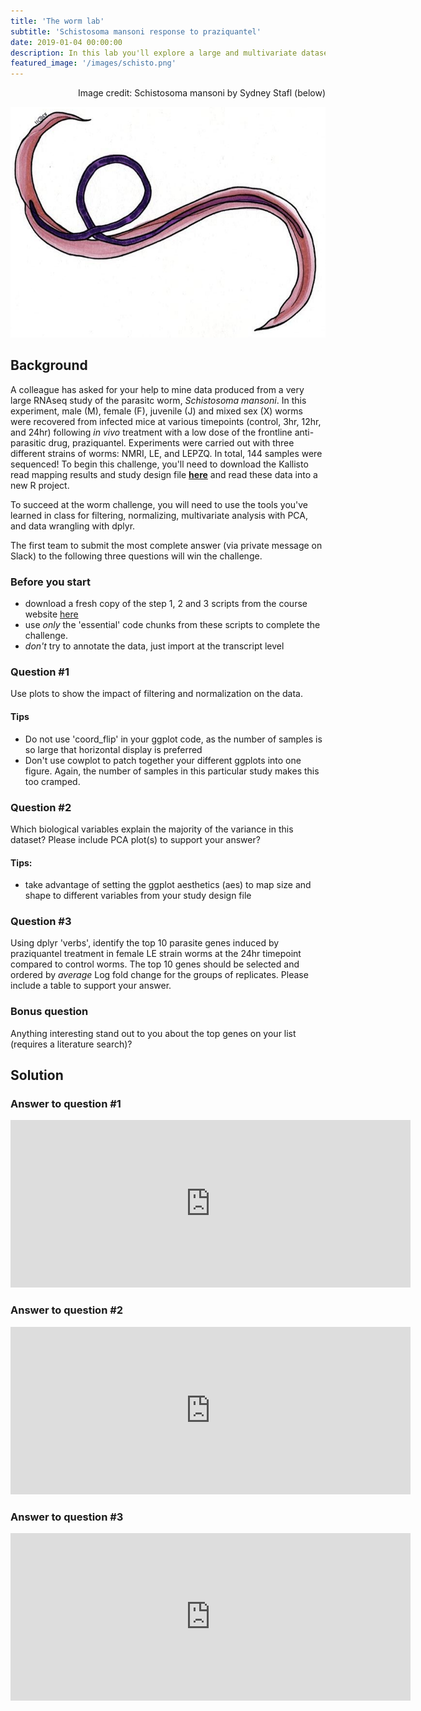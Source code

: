 ```yaml
---
title: 'The worm lab'
subtitle: 'Schistosoma mansoni response to praziquantel'
date: 2019-01-04 00:00:00
description: In this lab you'll explore a large and multivariate dataset generated from the helmith parasite, Schistosoma mansoni, an important pathogen of humans.  You'll use dimensional reduction to understand how factors like sex, developmental stage, genetic strain and drug treatment contribute to differences in gene expression.
featured_image: '/images/schisto.png'
---
```



<div style="text-align: right"> Image credit: Schistosoma mansoni by Sydney Stafl (below) </div>


![](/images/schisto.png)

## Background

A colleague has asked for your help to mine data produced from a very large RNAseq study of the parasitc worm, *Schistosoma mansoni*.  In this experiment, male (M), female (F), juvenile (J) and mixed sex (X) worms were recovered from infected mice at various timepoints (control, 3hr, 12hr, and 24hr) following *in vivo* treatment with a low dose of the frontline anti-parasitic drug, praziquantel.  Experiments were carried out with three different strains of worms: NMRI, LE, and LEPZQ.  In total, 144 samples were sequenced!  To begin this challenge, you'll need to download the Kallisto read mapping results and study design file **[here](https://www.dropbox.com/s/k0959o6luvda69p/schistosoma.zip?dl=0)** and read these data into a new R project.

To succeed at the worm challenge, you will need to use the tools you've learned in class for filtering, normalizing, multivariate analysis with PCA, and data wrangling with dplyr.

The first team to submit the most complete answer (via private message on Slack) to the following three questions will win the challenge. 

### Before you start

* download a fresh copy of the step 1, 2 and 3 scripts from the course website [here](http://diytranscriptomics.com/scripts)
* use *only* the 'essential' code chunks from these scripts to complete the challenge.
* *don't* try to annotate the data, just import at the transcript level

### Question #1

Use plots to show the impact of filtering and normalization on the data.  

#### Tips

* Do not use 'coord_flip' in your ggplot code, as the number of samples is so large that horizontal display is preferred
* Don't use cowplot to patch together your different ggplots into one figure.  Again, the number of samples in this particular study makes this too cramped.

### Question #2

Which biological variables explain the majority of the variance in this dataset?  Please include PCA plot(s) to support your answer?

#### Tips:

* take advantage of setting the ggplot aesthetics (aes) to map size and shape to different variables from your study design file

### Question #3

Using dplyr 'verbs', identify the top 10 parasite genes induced by praziquantel treatment in female LE strain worms at the 24hr timepoint compared to control worms. The top 10 genes should be selected and ordered by *average* Log fold change for the groups of replicates.  Please include a table to support your answer.

### Bonus question

Anything interesting stand out to you about the top genes on your list (requires a literature search)?  


## Solution

### Answer to question #1

<iframe src="https://player.vimeo.com/video/418615841" width="640" height="268" frameborder="0" allow="autoplay; fullscreen" allowfullscreen></iframe>

### Answer to question #2

<iframe src="https://player.vimeo.com/video/418643636" width="640" height="268" frameborder="0" allow="autoplay; fullscreen" allowfullscreen></iframe>

### Answer to question #3

<iframe src="https://player.vimeo.com/video/418645922" width="640" height="268" frameborder="0" allow="autoplay; fullscreen" allowfullscreen></iframe>